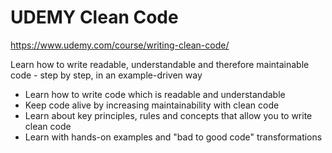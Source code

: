 # UDEMY Clean Code

https://www.udemy.com/course/writing-clean-code/

Learn how to write readable, understandable and therefore maintainable code - step by step, in an example-driven way

- Learn how to write code which is readable and understandable
- Keep code alive by increasing maintainability with clean code
- Learn about key principles, rules and concepts that allow you to write clean code
- Learn with hands-on examples and "bad to good code" transformations